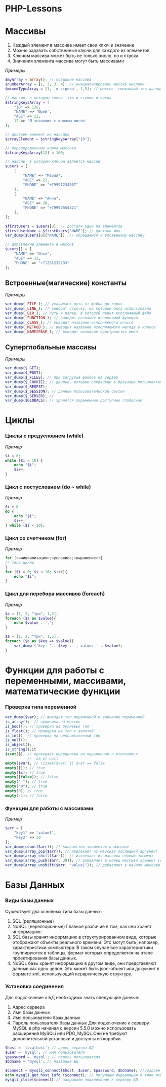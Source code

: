 # PHP-Lessons
# Массивы
1. Каждый элемент в массиве имеет свои ключ и значение
2. Можно задавать собственные ключи для каждого из элементов
3. Ключом массива может быть не только число, но и строка
4. Значения элемента массива могут быть массивами

*Примеры*
```php
$myArray = array(); // создание массива
$numberArray = [1, 2, 3, 4]; // инициализировали массив числами
$mixedTypeArray = [1, 'я строка', 1,5]; // массив- смешанный тип данных

// массив, в котором ключи- это и строки и числа
$stringKeysArray = [
    "ID" => 138,
    "NAME" => 'Юрий',
    "AGE" => 22,
    12 => 'Я значение с ключом число'
];

// достаем элемент из массива
$arrayElement = $stringKeysArray["ID"];

// переопределение ключа массива
$stringKeysArray[12] = 100; 

// массив, в котором ключом является массив 
$users = [
    [
        "NAME" => "Мария",
        "AGE" => 22,
        "PHONE" => "+79991234567"
    ],
    [
        "NAME" => "Анна",
        "AGE" => 26,
        "PHONE" => "+79997654321"
    ],
];
  
$firstUsers = $users[0]; // достали один из элементов
$firstUserName = $firstUsers["NAME"]; // достали имя
var_dump($users[0]["NAME"]); // обращаемся к вложенному массиву

// добавление элемента в массив
$users[] = [
    "NAME" => "Илья",
    "AGE" => 13,
    "PHONE" => "+71231232233"
];
```
## Встроенные(магические) константы
*Примеры*
```php
var_dump(_FILE_); // указывает путь от файла до корня
var_dump(_LINE_); // выводит строчку, на которой была использована
var_dump(_DIR_); // путь к папке, в которой лежит исполняемый файл
var_dump(_FUNCTION_); // выводит название исполнямой функции
var_dump(_CLASS_); // выводит название исполняемого класса 
var_dump(_METHOD_); // выводит название исполняемого метода в классе
var_dump(_NAMESPASE_); // выводит название пространства имен
```
## Суперглобальные массивы
*Примеры*
```php
var_dump($_GET);
var_dump($_POST);
var_dump($_FILES); // при загрузке файлов на сервер
var_dump($_COOKIE); // данные, которые сохранены в браузере пользователя
var_dump($_REQEST);
var_dump($_SESSION); // данные пользовательской сессии
var_dump($_SERVER); // 
var_dump($GLOBALS); // хранятся переменные доступные глобально
```
# Циклы
### Циклы с предусловием (while)
*Пример*
```php 
$i = 0;
while ($i < 10) {
    echo "$i";
    $i++;
}
```
### Цикл с постусловием (do ~ while)
*Пример*
```php 
$i = 0
do {
    echo "$i";
    $i++;
} while ($i < 10);
```
### Цикл со счетчиком (for)
*Пример*
```php 
for (<инициализация>;<условие>;<выражение>){
// тело цикла
}
for ($i = 0; $i < 10; $i++){
    echo "$i";
}
```
### Цикл для перебора массивов (foreach)
*Пример*
```php 
$a = [1, 2, "три", 1,5];
foreach ($a as $value){ 
    echo $value . ',';
}

$a = [1, 2, "три", 1,5];
foreach ($a as $key => $value){ 
    var_dump ('key: ' . $key . ', value: ' . $value);
}
```
# Функции для работы с переменными, массивами, математические функции
### Проверка типа переменной
```php 
var_dump($var); // выводит тип переменной и значение переменной
is_array();  // проверка на массив
is_bool(); // проверка на булиевый тип
is_float(); // проверка на тип с запятой
is_int(); // проверка на целочисленнный тип
is_null();
is_object();
is_string();it
isset($); // проверяет определена ли переменная и отличаеися 
          //  ли от null
empty($var); // !isset($var) || $var == false
empty([]); // true
empty($c); // true
empty([false]); // false
empty(" "); // true
empty("0"); // true
empty(0); // true
empty(-1); // false
```
### Функции для работы с массивами
*Пример*
```php 
$arr = [
    "key1" => "value1",
    "key2" => 30
];
var_dump(count($arr)); // количество элементов в массиве
var_dump(array_pop($arr)); // извлекает из массива последний аргумент
var_dump(array_shift($arr)); // извлекает из массива первый элемент
var_dump(array_push($arr, 30)); // добавляет в конец массива элемент со значением
var_dump(array_unshift($arr, "value1")); // добавляет в начало массива элемент со значением
``` 
# Базы Данных
### Виды базы данных
Существует два основных типа базы данных:
1. SQL (реляционные)
2. NoSQL (нереляционные)
Главное различие в том, как они хранят информацию:
1. SQL базы хранят информацию в структурированном виде, которые отображают объекты реального времени.
   Это могут быть, напрмер, характеристики компьютера. В таком случае все характеристики группируются в таблицы, 
   формат которых определяется на этапе проектирования базы данных.
2. NoSQL базы хранят информацию в другом виде, они представляют данные как одно целое.
   Это может быть json-объект или документ в формате хml, использующий иерархическую структуру.
### Установка соединения
Для подключение к БД необходимо знать следующие данные:
1. Адрес сервера
2. Имя базы данных
3. Имя пользователя базы данных
4. Пароль пользователя базы данных
Для подключение к серверу MySQL в php начиная с версии 5.5.0 
можно использовать расширения MySQLi или PDO_MySQL.Они не требуют дополнительной установки и доступны из коробки.
```php 
$host = 'localhost'; // адрес сервера БД
$user = 'mysql'; // имя пользователя
$password = 'mysql'; // пароль пользователя
$bdname = 'mysql'; // название БД

$connect = mysqli_connect($host, $user, $password, $bdname); //создаем подключение к серверу БД
echo mysqli_get_host_info ($connect); // получаем информацию о типе используемого подключения
mysqli_close($connect) // закрываем подключение к серверу БД
```

